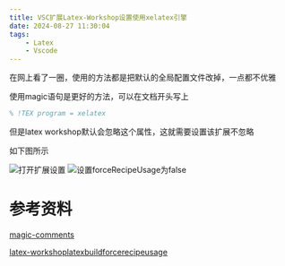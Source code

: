 ```yaml
---
title: VSC扩展Latex-Workshop设置使用xelatex引擎
date: 2024-08-27 11:30:04
tags:
    - Latex
    - Vscode
---
```


在网上看了一圈，使用的方法都是把默认的全局配置文件改掉，一点都不优雅
<!--more-->
使用magic语句是更好的方法，可以在文档开头写上
```tex
% !TEX program = xelatex
```

但是latex workshop默认会忽略这个属性，这就需要设置该扩展不忽略

如下图所示

![打开扩展设置](1.avif)
![设置forceRecipeUsage为false](2.png)





# 参考资料

[magic-comments](https://github.com/James-Yu/LaTeX-Workshop/wiki/Compile#magic-comments)

[latex-workshoplatexbuildforcerecipeusage](https://github.com/James-Yu/LaTeX-Workshop/wiki/Compile#latex-workshoplatexbuildforcerecipeusage)